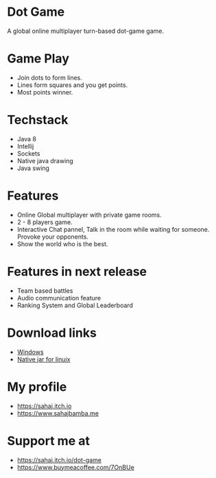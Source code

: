 # Dot Game
A global online multiplayer turn-based dot-game game. 


# Game Play
* Join dots to form lines.
* Lines form squares and you get points.
* Most points winner.

# Techstack 
 * Java 8
 * Intellij 
 * Sockets
 * Native java drawing
 * Java swing
 
# Features
* Online Global multiplayer with private game rooms. 
* 2 - 8 players game.
* Interactive Chat pannel, Talk in the room while waiting for someone. Provoke your opponents.
* Show the world who is the best.

# Features in next release
* Team based battles
* Audio communication feature
* Ranking System and Global Leaderboard

# Download links
* [Windows](https://sahajbamba.me/Files/Dot-Game.exe)
* [Native jar for linuix](https://sahajbamba.me/Files/Dot-Game.jar)


# My profile
* https://sahaj.itch.io
* https://www.sahajbamba.me

# Support me at 
* https://sahaj.itch.io/dot-game
* https://www.buymeacoffee.com/7OnBUe

